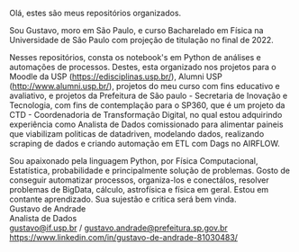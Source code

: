 Olá, estes são meus repositórios organizados. 

Sou Gustavo, moro em São Paulo, e curso Bacharelado em Física na Universidade de São Paulo com projeção de titulação no final de 2022.

Nesses repositórios, consta os notebook's em Python de análises e automações de processos. Destes, esta organizado nos projetos para o Moodle da USP (https://edisciplinas.usp.br/), Alumni USP (http://www.alumni.usp.br/), projetos do meu curso com fins educativo e avaliativo, e projetos da Prefeitura de São paulo - Secretaria de Inovação e Tecnologia, com fins de contemplação para  o SP360, que é um projeto da CTD - Coordenadoria de Transformação Digital, no qual estou adquirindo experiência como Analista de Dados comissionado para alimentar paineis que viabilizam politicas de datadriven, modelando dados, realizando scraping de dados e criando automação em ETL com Dags no AIRFLOW. 

Sou apaixonado pela linguagem Python, por Física Computacional, Estatística, probabilidade e principalmente solução de problemas. Gosto de conseguir automatizar processos, organiza-los e conectálos, resolver problemas de BigData, cálculo, astrofísica e física em geral. Estou em contante aprendizado. Sua sujestão e critica será bem vinda.
<br>
Gustavo de Andrade<br>
Analista de Dados<br>
gustavo@if.usp.br / gustavo.andrade@prefeitura.sp.gov.br<br>
https://www.linkedin.com/in/gustavo-de-andrade-81030483/
